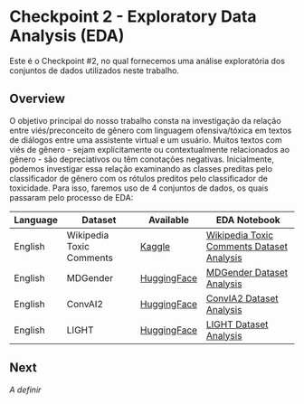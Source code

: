 # Checkpoint 2 - Exploratory Data Analysis (EDA)

Este é o Checkpoint #2, no qual fornecemos uma análise exploratória dos conjuntos de dados utilizados neste trabalho. 

## Overview

O objetivo principal do nosso trabalho consta na investigação da relação entre viés/preconceito de gênero com linguagem ofensiva/tóxica em textos de diálogos entre uma assistente virtual e um usuário. Muitos textos com viés de gênero - sejam explicitamente ou contextualmente relacionados ao gênero - são depreciativos ou têm conotações negativas. Inicialmente, podemos investigar essa relação examinando as classes preditas pelo classificador de gênero com os rótulos preditos pelo classificador de toxicidade. Para isso, faremos uso de 4 conjuntos de dados, os quais passaram pelo processo de EDA:

| Language | Dataset | Available | EDA Notebook
|  ---  | ----------- | ------------- | ------------- |
| English | Wikipedia Toxic Comments  | [Kaggle](https://www.kaggle.com/c/jigsaw-toxic-comment-classification-challenge/) | [Wikipedia Toxic Comments Dataset Analysis](https://github.com/barbaraneves/gender-bias-in-virtual-assistants/blob/main/exploratory-data-analysis/1%20-%20Wikipedia%20Toxic%20Comments%20Dataset%20Analysis.ipynb)  | 
| English | MDGender  | [HuggingFace](https://huggingface.co/datasets/viewer/?dataset=md_gender_bias&config=new_data) | [MDGender Dataset Analysis](https://github.com/barbaraneves/gender-bias-in-virtual-assistants/blob/main/exploratory-data-analysis/2%20-%20MDGender%20Dataset%20Analysis.ipynb) |
| English | ConvAI2   | [HuggingFace](https://huggingface.co/datasets/viewer/?dataset=md_gender_bias&config=convai2_inferred) | [ConvIA2 Dataset Analysis](https://github.com/barbaraneves/gender-bias-in-virtual-assistants/blob/main/exploratory-data-analysis/3%20-%20ConvAI2%20Dataset%20Analysis.ipynb)  |
| English  | LIGHT  | [HuggingFace](https://huggingface.co/datasets/viewer/?dataset=md_gender_bias&config=light_inferred) | [LIGHT Dataset Analysis](https://github.com/barbaraneves/gender-bias-in-virtual-assistants/blob/main/exploratory-data-analysis/4%20-%20LIGHT%20Dataset%20Analysis.ipynb)  |

## Next

*A definir*
